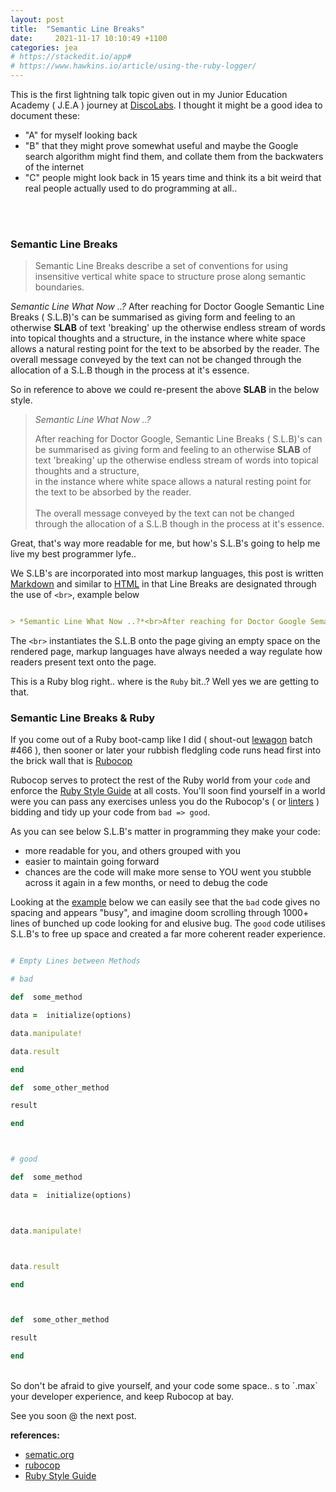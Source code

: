 ```yaml
---
layout: post
title:  "Semantic Line Breaks"
date:     2021-11-17 10:10:49 +1100
categories: jea
# https://stackedit.io/app#
# https://www.hawkins.io/article/using-the-ruby-logger/
---
```

<sl-format-date date="{{page.date}}" month="long" day="numeric" year="numeric"></sl-format-date>

This is the first lightning talk topic given out in my Junior Education Academy ( J.E.A ) journey at [DiscoLabs](http://discolabs.com). I thought it might be a good idea to document these:

- "A" for myself looking back
-  "B" that they might prove somewhat useful and maybe the Google search algorithm might find them, and collate them from the backwaters of the internet
-  "C" people might look back in 15 years time and think its a bit weird that real people actually used to do programming at all..
<br>
<br>



### Semantic Line Breaks








> Semantic Line Breaks describe a set of conventions for using insensitive vertical white space to structure prose along semantic boundaries.




*Semantic Line What Now ..?* After reaching for Doctor Google Semantic Line Breaks ( S.L.B)'s can be summarised as giving form and feeling to an otherwise **SLAB** of text 'breaking' up the otherwise endless stream of words into topical thoughts and a structure, in the instance where white space allows a natural resting point for the text to be absorbed by the reader. The overall message conveyed by the text can not be changed through the allocation of a S.L.B though in the process at it's essence.



So in reference to above we could re-present the above **SLAB** in the below style.




> *Semantic Line What Now ..?*
>
> After reaching for Doctor Google, Semantic Line Breaks ( S.L.B)'s can be summarised as giving form and feeling to an otherwise **SLAB** of text 'breaking' up the otherwise endless stream of words into topical thoughts and a structure, <br> in the instance where white space allows a natural resting point for the text to be absorbed by the reader. <br><br>The overall message conveyed by the text can not be changed through the allocation of a S.L.B though in the process at it's essence.



Great, that's way more readable for me, but how's S.L.B's going to help me live my best programmer lyfe..



We S.LB's are incorporated into most markup languages, this post is written [Markdown](https://daringfireball.net/projects/markdown/) and similar to [HTML](https://www.w3.org/blog/international/) in that Line Breaks are designated through the use of `<br>`, example below



```markdown

> *Semantic Line What Now ..?*<br>After reaching for Doctor Google Semantic Line Breaks ( S.L.B)'s can be summarised as giving form and feeling to an otherwise **SLAB** of text 'breaking' up the otherwise endless stream of words into topical

```

The `<br>` instantiates the S.L.B onto the page giving an empty space on the rendered page, markup languages have always needed a way regulate how readers present text onto the page.



This is a Ruby blog right.. where is the ```Ruby``` bit..? Well yes we are getting to that.



### Semantic Line Breaks & Ruby

If you come out of a Ruby boot-camp like I did ( shout-out [lewagon](http://lewagon.com) batch #466 ), then sooner or later your rubbish fledgling code runs head first into the brick wall that is [Rubocop](https://rubocop.org/)



Rubocop serves to protect the rest of the Ruby world from your `code` and enforce the [Ruby Style Guide](https://rubystyle.guide/) at all costs. You'll soon find yourself in a world were you can pass any exercises unless you do the Rubocop's ( or [linters](https://www.perforce.com/blog/qac/what-lint-code-and-why-linting-important) ) bidding and tidy up your code from `bad => good`.



As you can see below S.L.B's matter in programming they make your code:

- more readable for you, and others grouped with you
- easier to maintain going forward
- chances are the code will make more sense to YOU went you stubble across it again in a few months, or need to debug the code



Looking at the [example](https://rubystyle.guide/#empty-lines-between-methods) below we can easily see that the `bad` code gives no spacing and appears "busy", and imagine doom scrolling through 1000+ lines of bunched up code looking for and elusive bug. The `good` code utilises S.L.B's to free up space and created a far more coherent reader experience.

```ruby

# Empty Lines between Methods

# bad

def  some_method

data =  initialize(options)

data.manipulate!

data.result

end

def  some_other_method

result

end



# good

def  some_method

data =  initialize(options)



data.manipulate!



data.result

end



def  some_other_method

result

end

```
<br>
So don't be afraid to give yourself, and your code some space.. s to `.max` your developer experience, and keep Rubocop at bay.

See you soon @ the next post.

**references:**
- [sematic.org](https://sembr.org/)
- [rubocop](https://rubocop.org/)
- [Ruby Style Guide](https://rubystyle.guide/)
<br>
